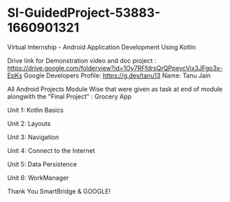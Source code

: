 # SI-GuidedProject-53883-1660901321
Virtual Internship - Android Application Development Using Kotlin

Drive link for Demonstration video and doc project :  https://drive.google.com/folderview?id=1Oy7RFfdrsQrQPpeycVix3JFgo3x-EpKs
Google Developers Profile: https://g.dev/tanu13
Name: Tanu Jain

All Android Projects Module Wise that were given as task at end of module alongwith the "Final Project" : Grocery App

Unit 1: Kotlin Basics

Unit 2: Layouts

Unit 3: Navigation

Unit 4: Connect to the Internet

Unit 5: Data Persistence

Unit 6: WorkManager

Thank You SmartBridge & GOOGLE!

